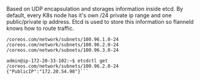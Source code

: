 Based on UDP encapsulation and storages information inside etcd. By default, every K8s node has it's own /24 private ip range and one public/private ip address. Etcd is used to store this information so flanneld knows how to route traffic.


```admin@ip-172-20-33-102:~$ etcdctl ls /coreos.com/network/subnets
/coreos.com/network/subnets/100.96.1.0-24
/coreos.com/network/subnets/100.96.2.0-24
/coreos.com/network/subnets/100.96.3.0-24

admin@ip-172-20-33-102:~$ etcdctl get /coreos.com/network/subnets/100.96.2.0-24
{"PublicIP":"172.20.54.98"}```
